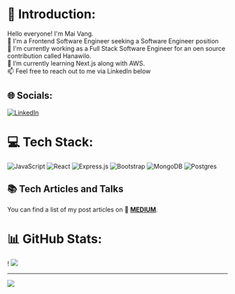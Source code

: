 # 👋 Introduction:
Hello everyone! I'm Mai Vang. <br> 👋 I'm a Frontend Software Engineer seeking a Software Engineer position <br>👀 I'm currently working as a Full Stack Software Engineer for an oen source contribution called Hanawilo.<br>🌱 I’m currently learning Next.js along with AWS.<br>📫 Feel free to reach out to me via LinkedIn below<br>


## 🌐 Socials:
[![LinkedIn](https://img.shields.io/badge/LinkedIn-%230077B5.svg?logo=linkedin&logoColor=white)](https://linkedin.com/in/mai-vang-software-engineer) 

# 💻 Tech Stack:
![JavaScript](https://img.shields.io/badge/javascript-%23323330.svg?style=for-the-badge&logo=javascript&logoColor=%23F7DF1E) ![React](https://img.shields.io/badge/react-%2320232a.svg?style=for-the-badge&logo=react&logoColor=%2361DAFB) ![Express.js](https://img.shields.io/badge/express.js-%23404d59.svg?style=for-the-badge&logo=express&logoColor=%2361DAFB)  ![Bootstrap](https://img.shields.io/badge/bootstrap-%23563D7C.svg?style=for-the-badge&logo=bootstrap&logoColor=white) ![MongoDB](https://img.shields.io/badge/MongoDB-%234ea94b.svg?style=for-the-badge&logo=mongodb&logoColor=white) ![Postgres](https://img.shields.io/badge/postgres-%23316192.svg?style=for-the-badge&logo=postgresql&logoColor=white) 	

## 📚 Tech Articles and Talks 

You can find a list of my post articles on 📖 **[MEDIUM](https://medium.com/@vmaineng)**. 


# 📊 GitHub Stats:
!
![](https://github-readme-streak-stats.herokuapp.com/?user=vmaineng&theme=jolly&hide_border=false)<br/>


---
[![](https://visitcount.itsvg.in/api?id=vmaineng&icon=0&color=0)](https://visitcount.itsvg.in)

<!-- Proudly created with GPRM ( https://gprm.itsvg.in ) -->

<!---
vmaineng/vmaineng is a ✨ special ✨ repository because its `README.md` (this file) appears on your GitHub profile.
You can click the Preview link to take a look at your changes.
--->
